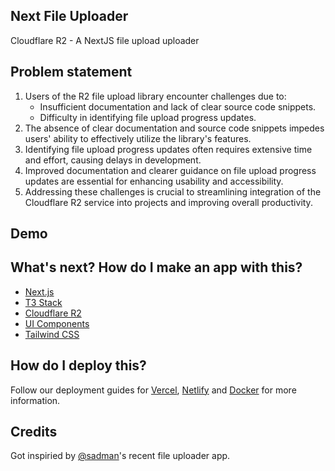 ## Next File Uploader
Cloudflare R2 - A NextJS file upload uploader 

## Problem statement
1. Users of the R2 file upload library encounter challenges due to:
    - Insufficient documentation and lack of clear source code snippets.
    - Difficulty in identifying file upload progress updates.
2. The absence of clear documentation and source code snippets impedes users' ability to effectively utilize the library's features.
3. Identifying file upload progress updates often requires extensive time and effort, causing delays in development.
4. Improved documentation and clearer guidance on file upload progress updates are essential for enhancing usability and accessibility.
5. Addressing these challenges is crucial to streamlining integration of the Cloudflare R2 service into projects and improving overall productivity.


## Demo
<will be uploaded over here>

## What's next? How do I make an app with this?

- [Next.js](https://nextjs.org)
- [T3 Stack](https://create.t3.gg/)
- [Cloudflare R2](https://developers.cloudflare.com/r2)
- [UI Components](https://ui.shadcn.com)
- [Tailwind CSS](https://tailwindcss.com)
  
## How do I deploy this?

Follow our deployment guides for [Vercel](https://create.t3.gg/en/deployment/vercel), [Netlify](https://create.t3.gg/en/deployment/netlify) and [Docker](https://create.t3.gg/en/deployment/docker) for more information.

## Credits
Got inspiried by [@sadman](https://github.com/sadmann7)'s recent file uploader app. 
